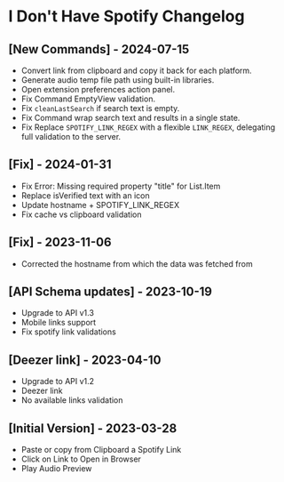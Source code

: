 # I Don't Have Spotify Changelog

## [New Commands] - 2024-07-15

- Convert link from clipboard and copy it back for each platform.
- Generate audio temp file path using built-in libraries.
- Open extension preferences action panel.
- Fix Command EmptyView validation.
- Fix `cleanLastSearch` if search text is empty.
- Fix Command wrap search text and results in a single state.
- Fix Replace `SPOTIFY_LINK_REGEX` with a flexible `LINK_REGEX`, delegating full validation to the server.

## [Fix] - 2024-01-31

- Fix Error: Missing required property "title" for List.Item
- Replace isVerified text with an icon
- Update hostname + SPOTIFY_LINK_REGEX
- Fix cache vs clipboard validation

## [Fix] - 2023-11-06

- Corrected the hostname from which the data was fetched from

## [API Schema updates] - 2023-10-19

- Upgrade to API v1.3
- Mobile links support
- Fix spotify link validations

## [Deezer link] - 2023-04-10

- Upgrade to API v1.2
- Deezer link
- No available links validation

## [Initial Version] - 2023-03-28

- Paste or copy from Clipboard a Spotify Link
- Click on Link to Open in Browser
- Play Audio Preview
